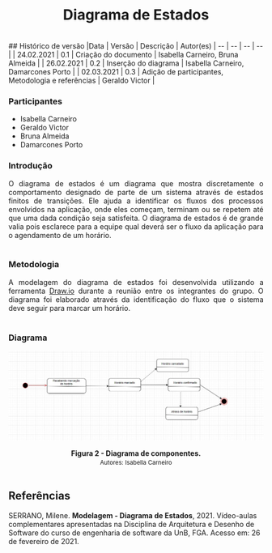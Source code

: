 # <center> Diagrama de Estados
<br>
## Histórico de versão
|Data | Versão | Descrição | Autor(es)
| -- | -- | -- | -- |
| 24.02.2021 | 0.1 | Criação do documento | Isabella Carneiro, Bruna Almeida |
| 26.02.2021 | 0.2 | Inserção do diagrama | Isabella Carneiro, Damarcones Porto |
| 02.03.2021 | 0.3 | Adição de participantes, Metodologia e referências | Geraldo Victor |

### Participantes
- Isabella Carneiro
- Geraldo Victor
- Bruna Almeida
- Damarcones Porto

### Introdução
<div align="justify">O diagrama de estados é um diagrama que mostra discretamente o comportamento designado de parte de um sistema através de estados finitos de transições. Ele ajuda a identificar os fluxos dos processos envolvidos na aplicação, onde eles começam, terminam ou se repetem até que uma dada condição seja satisfeita. O diagrama de estados é de grande valia pois esclarece para a equipe qual deverá ser o fluxo da aplicação para o agendamento de um horário.
</div><br>

### Metodologia
<div align="justify">A modelagem do diagrama de estados foi desenvolvida utilizando a ferramenta <a href="https://app.diagrams.net/">Draw.io</a> durante a reunião entre os integrantes do grupo. O diagrama foi elaborado através da identificação do fluxo que o sistema deve seguir para marcar um horário. </div><br>

### Diagrama

[<div align="center"><img width="auto" height="auto" src="../../img/diagrama-estado.jpg"/></div>](../../img/diagrama-estado.jpg)
<figcaption><center>
    <b>Figura 2 - Diagrama de componentes.</b>
    <br>
    <small>Autores: Isabella Carneiro</small>
</figcaption>
<br>

## Referências

SERRANO, Milene. **Modelagem - Diagrama de Estados**, 2021. Vídeo-aulas complementares apresentadas na Disciplina de Arquitetura e Desenho de Software do curso de engenharia de software da UnB, FGA. Acesso em: 26 de fevereiro de 2021.
